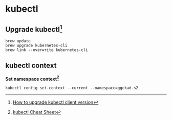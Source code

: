 # kubectl

## Upgrade kubectl[^1]
```
brew update
brew upgrade kubernetes-cli
brew link --overwrite kubernetes-cli
```

## kubectl context
**Set namespace context[^2]**
```
kubectl config set-context --current --namespace=ggckad-s2
```
[^1]: [How to upgrade kubectl client version](https://stackoverflow.com/questions/53701151/how-to-upgrade-kubectl-client-version)
[^2]: [kubectl Cheat Sheet](https://kubernetes.io/docs/reference/kubectl/cheatsheet/)
